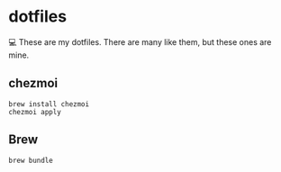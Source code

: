 # dotfiles
💻 These are my dotfiles. There are many like them, but these ones are mine.


## chezmoi
```
brew install chezmoi 
chezmoi apply
```


## Brew
```
brew bundle   
```
